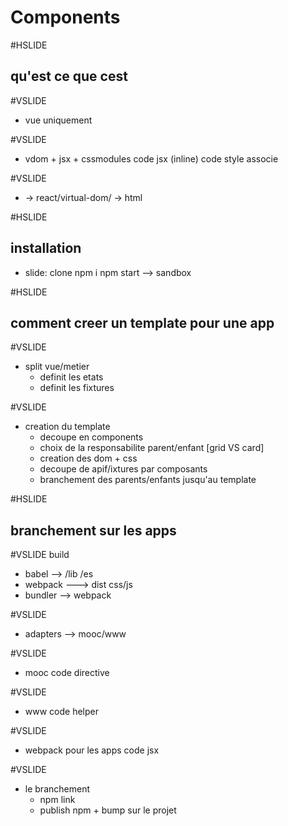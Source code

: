 # Components

#HSLIDE 
## qu'est ce que cest 

#VSLIDE
 - vue uniquement
 
#VSLIDE
 - vdom + jsx + cssmodules 
 code jsx (inline)
 code style associe 
 
#VSLIDE
 - -> react/virtual-dom/ -> html


#HSLIDE 
## installation
  - slide: clone  npm i  npm start
  --> sandbox

#HSLIDE 
## comment creer un template pour une app

#VSLIDE
  - split vue/metier 
    - definit les etats
    - definit les fixtures

#VSLIDE
  - creation du template
    - decoupe en components 
    - choix de la responsabilite parent/enfant  [grid VS card]
    - creation des dom + css
    - decoupe de apif/ixtures par composants
    - branchement des parents/enfants jusqu'au template

#HSLIDE 
## branchement sur les apps

#VSLIDE
build
   - babel --> /lib /es
   - webpack ---> dist css/js
   - bundler --> webpack 

#VSLIDE
- adapters --> mooc/www

#VSLIDE  
- mooc
   code directive
   
#VSLIDE  
- www
   code helper
   
#VSLIDE  
- webpack pour les apps
  code jsx

#VSLIDE  
- le branchement
  - npm link
  - publish npm + bump sur le projet
  
  
